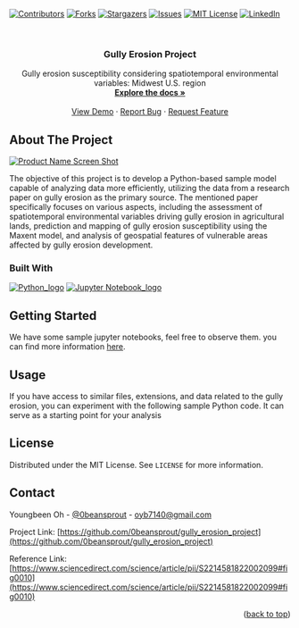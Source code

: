 <a name="readme-top"></a>
<!--
*** Thanks for checking out the Best-README-Template. If you have a suggestion
*** that would make this better, please fork the repo and create a pull request
*** or simply open an issue with the tag "enhancement".
*** Don't forget to give the project a star!
*** Thanks again! Now go create something AMAZING! :D
-->



<!-- PROJECT SHIELDS -->
<!--
*** I'm using markdown "reference style" links for readability.
*** Reference links are enclosed in brackets [ ] instead of parentheses ( ).
*** See the bottom of this document for the declaration of the reference variables
*** for contributors-url, forks-url, etc. This is an optional, concise syntax you may use.
*** https://www.markdownguide.org/basic-syntax/#reference-style-links
-->
[![Contributors][contributors-shield]][contributors-url] [![Forks][forks-shield]][forks-url] [![Stargazers][stars-shield]][stars-url] [![Issues][issues-shield]][issues-url] [![MIT License][license-shield]][license-url] [![LinkedIn][linkedin-shield]][linkedin-url]



<!-- PROJECT LOGO -->
<br />
<div align="center">
  <!-- <a href="https://github.com/0beansprout/gully_erosion_project">
    <img src="images/logo.png" alt="Logo" width="80" height="80">
  </a> -->

  <h3 align="center">Gully Erosion Project </h3>

  <p align="center">
    Gully erosion susceptibility considering spatiotemporal environmental variables: Midwest U.S. region
    <br />
    <a href="https://pdf.sciencedirectassets.com/287972/1-s2.0-S2214581821X00110/1-s2.0-S2214581822002099/main.pdf?X-Amz-Security-Token=IQoJb3JpZ2luX2VjELz%2F%2F%2F%2F%2F%2F%2F%2F%2F%2FwEaCXVzLWVhc3QtMSJGMEQCIDl8dDPkuL9Qk%2F7XazSJymLPWU10PZsiCQyuDKWWeKEIAiALGskcsbGMm%2FiY47sTrPDRKap9CwfPxwI4lWAQFluXhSqzBQg1EAUaDDA1OTAwMzU0Njg2NSIMP0RBBumrENRMnipdKpAFb8oryBTNS0M8jpNlhHjtQS3REF14QXdPU9mM%2FFrFxCOe4gNWbNq9Q2dS%2B1B39bWY56xCpJxt%2FNcxErra1SoLUL%2F4r%2F3H1DStqU2jn6YYTfwdhq%2Fzf8P5%2BorAbEC8MOsyXJWfFiSzsPoW8e19%2BvS9FVv4TsUSedNZPG680MXDuVm%2ByUQGRDUisEj0Pt9qATtRxwLRhJXEo6IDSHlWw65MfTyyc8Ktm126OF%2FaaXrsubgQhZXXKvEsGYjdQD17Yd8PjufMOGYF51UHtw8K2CmPd9yt1cd8i0dltd%2BOmURvW%2FrP3jSS%2BT%2Fylrm7unM4lm%2FX%2FyNKgThyrZtQ0SUMxXMVQWQtg1bjZWO%2BWQQYQgiMsQNfbhiDH3X7ZJdD5OKpz3jGtdFxApiygsh59kga5bfHLNh%2F2ycn5%2FBbHVCRy3PIgbQwatTKEYhABpUprTHiCe4Ql2VyC0AHsnFImtghynl8qL1tAu5jk61UTwzeGlLnVgtcNUei%2BgXqggt4rjG%2FtPAZTXv89%2F1xw7%2F5ZY%2B8RDq2UKfzgvL9KhnV9zMQwuPMoqesKOxA1CKTrqTLzsnynDY9FuRHJMi711pNTc%2BwYFyA6KWzcWT0xjdImhGC4nX%2FEIqj%2FQV59lFgQhiuxW8XK6BXkDI61v%2F87sOXuzyWZnWbHh435PQ71PYGQIbr%2FUk%2Fm64rqeBibdxizqeXlDy0xxzPPCH0IWaHhjioiKcohgGADBqcTx%2FwfZg3mglYfapT74CIysAhmuRNDAJgKEmkzhdk0ywU325uDKkBf%2BNg%2Fo57%2FMMRJI6b5NbmhXpnqBISAStZHirvLkHOJoI95FXa3x3vvU7XNJ15l3sF2o94IbBMOWdH046Zioqz2iUOKkfHljYw5Y2XpQY6sgEa8SENButCTREX9XS3KHz8CyzDfd95PwQnmpFyOwfIqTqiBu%2FcoxZEO9%2B9zSwODxXpqwQVqNxas2XTtsMQvq%2BW2kz3tIGN60%2F58I3rxhVsMa0%2FA34Ln4MPNfnKevP3bSUzJAuN3U958bNEWJ3WCoxrpdGbWaYnpADZfjATkcTzDPP%2BywgQlHvcOI6YmLoP%2Fs1Kpsz%2FvlqkfwxqwyIvcSRNIMKWBWUV3q6QbwdqZgSNLD83&X-Amz-Algorithm=AWS4-HMAC-SHA256&X-Amz-Date=20230705T200228Z&X-Amz-SignedHeaders=host&X-Amz-Expires=300&X-Amz-Credential=ASIAQ3PHCVTYWCKXT5S7%2F20230705%2Fus-east-1%2Fs3%2Faws4_request&X-Amz-Signature=73c1eb7aad152774d8f3bfeb3d0ec023d9c73b0d45b56326873730f317f4e6ab&hash=6b91426abc5a48edb1f2cb37d5bd9761d537690c42c645313a69fcf636f1a649&host=68042c943591013ac2b2430a89b270f6af2c76d8dfd086a07176afe7c76c2c61&pii=S2214581822002099&tid=spdf-490a61c2-1748-4ff7-ab06-2079aaab4fc6&sid=16b1291b842e9643f19868068dd96ff66b71gxrqa&type=client&tsoh=d3d3LnNjaWVuY2VkaXJlY3QuY29t&ua=1015520a565052510007&rr=7e2234ae68930fa1&cc=us"><strong>Explore the docs »</strong></a>
    <br />
    <br />
    <a href="https://drive.google.com/drive/folders/1isUpS6yl9OfpeELa6cIKo24BYKEJV7qT?usp=sharing">View Demo</a>
    ·
    <a href="https://github.com/0beansprout/gully_erosion_project/issues">Report Bug</a>
    ·
    <a href="https://github.com/0beansprout/gully_erosion_project/issues">Request Feature</a>
  </p>
</div>



<!-- TABLE OF CONTENTS -->
<!-- <details>
  <summary>Table of Contents</summary>
  <ol>
    <li>
      <a href="#about-the-project">About The Project</a>
      <ul>
        <li><a href="#built-with">Built With</a></li>
      </ul>
    </li>
    <li>
      <a href="#getting-started">Getting Started</a>
      <ul>
        <li><a href="#prerequisites">Prerequisites</a></li>
        <li><a href="#installation">Installation</a></li>
      </ul>
    </li>
    <li><a href="#usage">Usage</a></li>
    <li><a href="#roadmap">Roadmap</a></li>
    <li><a href="#contributing">Contributing</a></li>
    <li><a href="#license">License</a></li>
    <li><a href="#contact">Contact</a></li>
    <li><a href="#acknowledgments">Acknowledgments</a></li>
  </ol>
</details> -->



<!-- ABOUT THE PROJECT -->
## About The Project

[![Product Name Screen Shot][product-screenshot]](https://imgur.com/wtOHuW5)

The objective of this project is to develop a Python-based sample model capable of analyzing data more efficiently, utilizing the data from a research paper on gully erosion as the primary source. The mentioned paper specifically focuses on various aspects, including the assessment of spatiotemporal environmental variables driving gully erosion in agricultural lands, prediction and mapping of gully erosion susceptibility using the Maxent model, and analysis of geospatial features of vulnerable areas affected by gully erosion development.




<!-- <p align="right">(<a href="#readme-top">back to top</a>)</p> -->



### Built With

<!-- This section should list any major frameworks/libraries used to bootstrap your project. Leave any add-ons/plugins for the acknowledgements section. Here are a few examples. -->

[![Python_logo][Python]][Python-url]  [![Jupyter Notebook_logo][Jupyter Notebook]][Jupyter-url]

<!-- <p align="right">(<a href="#readme-top">back to top</a>)</p> -->



<!-- GETTING STARTED -->
## Getting Started


We have some sample jupyter notebooks, feel free to observe them. you can find more information [here](https://www.sciencedirect.com/science/article/pii/S2214581822002117).



<!-- ### Prerequisites

This is an example of how to list things you need to use the software and how to install them.
* npm
  ```sh
  npm install npm@latest -g
  ``` -->

<!--
### Installation


 1. Get a free API Key at [https://example.com](https://example.com)
2. Clone the repo
   ```sh
   git clone https://github.com/your_username_/Project-Name.git
   ```
3. Install NPM packages
   ```sh
   npm install
   ```
4. Enter your API in `config.js`
   ```js
   const API_KEY = 'ENTER YOUR API';
   ```

<p align="right">(<a href="#readme-top">back to top</a>)</p> -->



<!-- USAGE EXAMPLES -->
## Usage

If you have access to similar files, extensions, and data related to the gully erosion, you can experiment with the following sample Python code. It can serve as a starting point for your analysis





<!-- _For more examples, please refer to the [Documentation](https://example.com)_ -->

<!-- <p align="right">(<a href="#readme-top">back to top</a>)</p> -->



<!-- ROADMAP -->
<!-- ## Roadmap

- [x] Add Changelog
- [x] Add back to top links
- [ ] Add Additional Templates w/ Examples
- [ ] Add "components" document to easily copy & paste sections of the readme


See the [open issues](https://github.com/nateray42/DeCoBot/issues) for a full list of proposed features (and known issues).

<p align="right">(<a href="#readme-top">back to top</a>)</p> -->



<!-- CONTRIBUTING -->
<!-- ## Contributing

Contributions are what make the open source community such an amazing place to learn, inspire, and create. Any contributions you make are **greatly appreciated**.

If you have a suggestion that would make this better, please fork the repo and create a pull request. You can also simply open an issue with the tag "enhancement".
Don't forget to give the project a star! Thanks again!

1. Fork the Project
2. Create your Feature Branch (`git checkout -b feature/AmazingFeature`)
3. Commit your Changes (`git commit -m 'Add some AmazingFeature'`)
4. Push to the Branch (`git push origin feature/AmazingFeature`)
5. Open a Pull Request

<p align="right">(<a href="#readme-top">back to top</a>)</p> -->



<!-- LICENSE -->
## License

Distributed under the MIT License. See `LICENSE` for more information.

<!-- <p align="right">(<a href="#readme-top">back to top</a>)</p> -->



<!-- CONTACT -->
## Contact

Youngbeen Oh - [@0beansprout](https://linkedin.com/in/youngbeen-oh) - oyb7140@gmail.com

Project Link: [https://github.com/0beansprout/gully_erosion_project](https://github.com/0beansprout/gully_erosion_project)

Reference Link: [https://www.sciencedirect.com/science/article/pii/S2214581822002099#fig0010](https://www.sciencedirect.com/science/article/pii/S2214581822002099#fig0010)



<p align="right">(<a href="#readme-top">back to top</a>)</p>



<!-- ACKNOWLEDGMENTS -->
<!-- ## Acknowledgments

Use this space to list resources you find helpful and would like to give credit to. I've included a few of my favorites to kick things off!

* [Choose an Open Source License](https://choosealicense.com)
* [GitHub Emoji Cheat Sheet](https://www.webpagefx.com/tools/emoji-cheat-sheet)
* [Malven's Flexbox Cheatsheet](https://flexbox.malven.co/)
* [Malven's Grid Cheatsheet](https://grid.malven.co/)
* [Img Shields](https://shields.io)
* [GitHub Pages](https://pages.github.com)
* [Font Awesome](https://fontawesome.com)
* [React Icons](https://react-icons.github.io/react-icons/search)

<p align="right">(<a href="#readme-top">back to top</a>)</p> -->



<!-- MARKDOWN LINKS & IMAGES -->
<!-- https://www.markdownguide.org/basic-syntax/#reference-style-links -->
[contributors-shield]: https://img.shields.io/github/contributors/0beansprout/gully_erosion_project.svg?style=for-the-badge
[contributors-url]: https://github.com/0beansprout/gully_erosion_project/graphs/contributors
[forks-shield]: https://img.shields.io/github/forks/0beansprout/gully_erosion_project.svg?style=for-the-badge
[forks-url]: https://github.com/0beansprout/gully_erosion_project/network/members
[stars-shield]: https://img.shields.io/github/stars/0beansprout/gully_erosion_project.svg?style=for-the-badge
[stars-url]: https://github.com/0beansprout/gully_erosion_project/stargazers
[issues-shield]: https://img.shields.io/github/issues/0beansprout/gully_erosion_project.svg?style=for-the-badge
[issues-url]: https://github.com/0beansprout/gully_erosion_project/issues
[license-shield]: https://img.shields.io/github/license/othneildrew/Best-README-Template.svg?style=for-the-badge
[license-url]: https://github.com/othneildrew/Best-README-Template/blob/master/LICENSE.txt
[linkedin-shield]: https://img.shields.io/badge/-LinkedIn-black.svg?style=for-the-badge&logo=linkedin&colorB=555
[linkedin-url]: https://linkedin.com/in/youngbeen-oh
[product-screenshot]: https://imgur.com/wtOHuW5.png
[Next.js]: https://img.shields.io/badge/next.js-000000?style=for-the-badge&logo=nextdotjs&logoColor=white
[Next-url]: https://nextjs.org/
[React.js]: https://img.shields.io/badge/React-20232A?style=for-the-badge&logo=react&logoColor=61DAFB
[React-url]: https://reactjs.org/
[Vue.js]: https://img.shields.io/badge/Vue.js-35495E?style=for-the-badge&logo=vuedotjs&logoColor=4FC08D
[Vue-url]: https://vuejs.org/
[Angular.io]: https://img.shields.io/badge/Angular-DD0031?style=for-the-badge&logo=angular&logoColor=white
[Angular-url]: https://angular.io/
[Svelte.dev]: https://img.shields.io/badge/Svelte-4A4A55?style=for-the-badge&logo=svelte&logoColor=FF3E00
[Svelte-url]: https://svelte.dev/
[Laravel.com]: https://img.shields.io/badge/Laravel-FF2D20?style=for-the-badge&logo=laravel&logoColor=white
[Laravel-url]: https://laravel.com
[Python]: https://img.shields.io/badge/python-3670A0?style=for-the-badge&logo=python&logoColor=ffdd54
[Python-url]: https://www.python.org/
[Jupyter Notebook]: https://img.shields.io/badge/jupyter-%23FA0F00.svg?style=for-the-badge&logo=jupyter&logoColor=white
[Jupyter-url]: https://jupyter.org/
[HTML]: https://img.shields.io/badge/HTML5-E34F26?style=for-the-badge&logo=html5&logoColor=white
[HTML-url]: https://html.com/
[CSS]: https://img.shields.io/badge/CSS3-1572B6?style=for-the-badge&logo=css3&logoColor=white
[CSS-url]: https://www.w3.org/Style/CSS/Overview.en.html#:~:text=What%20is%20CSS%3F,from%20the%20CSS%20working%20group.
[JavaScript]: https://img.shields.io/badge/JavaScript-323330?style=for-the-badge&logo=javascript&logoColor=F7DF1E
[JavaScript-url]: https://www.javascript.com/ 
[Django]: https://img.shields.io/badge/Django-092E20?style=for-the-badge&logo=django&logoColor=green
[Django-url]: https://www.djangoproject.com/
[usernamepassword-screenshot]: https://imgur.com/LxR5ZQy.png
[permission-screenshot-1]: https://imgur.com/lRiSrgC.png
[permission-screenshot-2]: https://imgur.com/Z2Xuu1d.png
